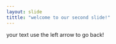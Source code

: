 ```yaml
---
layout: slide 
tittle: "welcome to our second slide!"
---
```

your text
use the left arrow to go back!
